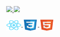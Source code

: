 
<!--  - 🔭 I’m currently working on ...
- 🌱 I’m currently learning ...
- 👯 I’m looking to collaborate on ...
- 🤔 I’m looking for help with ...
- 💬 Ask me about ...
- 📫 How to reach me: ...
- 😄 Pronouns: ...
- ⚡ Fun fact: ...
-->

<div>
  <a href="https://github.com/NormaN5001"/>
  <img height="155em" src="https://github-readme-stats.vercel.app/api?username=NormaN5001&show_icons=true&theme=tokyonight&include_all_commits-true&count_private=true"/>
  <img height="155em" src="https://github-readme-stats.vercel.app/api/top-langs/?username=NormaN5001&layout=compact&langs_count=7&theme=tokyonight"/>
</div>

<div style="display: inline_block"><br>
  <img align="center" alt="React" height="30" width="40" src="https://raw.githubusercontent.com/devicons/devicon/master/icons/react/react-original.svg">
  <img align="center" alt="CSS" height="30" width="40" src="https://raw.githubusercontent.com/devicons/devicon/master/icons/css3/css3-original.svg">
  <img align="center" alt="Ts" height="30" width="40" src="https://raw.githubusercontent.com/devicons/devicon/master/icons/html5/html5-original.svg">
  </div>
